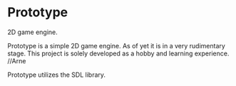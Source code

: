 # Prototype
2D game engine.

Prototype is a simple 2D game engine. As of yet it is in a very 
rudimentary stage. This project
is solely developed as a hobby and learning experience.
//Arne

Prototype utilizes the SDL library.

